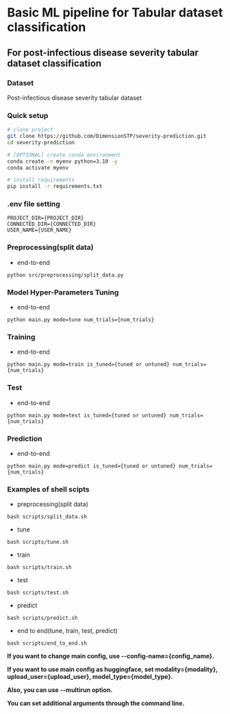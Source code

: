 # Basic ML pipeline for Tabular dataset classification

## For post-infectious disease severity tabular dataset classification

### Dataset
Post-infectious disease severity tabular dataset

### Quick setup

```bash
# clone project
git clone https://github.com/DimensionSTP/severity-prediction.git
cd severity-prediction

# [OPTIONAL] create conda environment
conda create -n myenv python=3.10 -y
conda activate myenv

# install requirements
pip install -r requirements.txt
```

### .env file setting
```shell
PROJECT_DIR={PROJECT_DIR}
CONNECTED_DIR={CONNECTED_DIR}
USER_NAME={USER_NAME}
```

### Preprocessing(split data)

* end-to-end
```shell
python src/preprocessing/split_data.py
```

### Model Hyper-Parameters Tuning

* end-to-end
```shell
python main.py mode=tune num_trials={num_trials}
```

### Training

* end-to-end
```shell
python main.py mode=train is_tuned={tuned or untuned} num_trials={num_trials}
```

### Test

* end-to-end
```shell
python main.py mode=test is_tuned={tuned or untuned} num_trials={num_trials}
```

### Prediction

* end-to-end
```shell
python main.py mode=predict is_tuned={tuned or untuned} num_trials={num_trials}
```

### Examples of shell scipts

* preprocessing(split data)
```shell
bash scripts/split_data.sh
```

* tune
```shell
bash scripts/tune.sh
```

* train
```shell
bash scripts/train.sh
```

* test
```shell
bash scripts/test.sh
```

* predict
```shell
bash scripts/predict.sh
```

* end to end(tune, train, test, predict)
```shell
bash scripts/end_to_end.sh
```


__If you want to change main config, use --config-name={config_name}.__

__If you want to use main config as huggingface, set modality={modality}, upload_user={upload_user}, model_type={model_type}.__

__Also, you can use --multirun option.__

__You can set additional arguments through the command line.__
